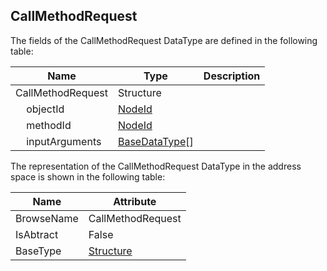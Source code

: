 <!-- datatype -->
## CallMethodRequest
<!-- end of description -->
The fields of the CallMethodRequest DataType are defined in the following table:  

|Name|Type|Description|
|---|---|---|
|CallMethodRequest|Structure||
|&nbsp;&nbsp;&nbsp;&nbsp;objectId|[NodeId](../../../Part3/DataTypes/NodeId/readme.md)||
|&nbsp;&nbsp;&nbsp;&nbsp;methodId|[NodeId](../../../Part3/DataTypes/NodeId/readme.md)||
|&nbsp;&nbsp;&nbsp;&nbsp;inputArguments|[BaseDataType](../../../Part3/DataTypes/BaseDataType/readme.md)[]||

The representation of the CallMethodRequest DataType in the address space is shown in the following table:  

|Name|Attribute|
|---|---|
|BrowseName|CallMethodRequest|
|IsAbtract|False|
|BaseType|[Structure](../../../Part3/DataTypes/Structure/readme.md)|


